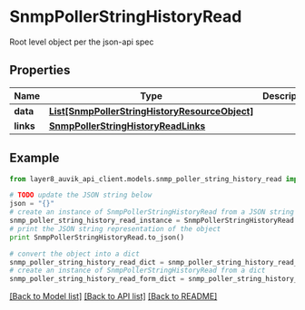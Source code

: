 # SnmpPollerStringHistoryRead

Root level object per the json-api spec

## Properties
Name | Type | Description | Notes
------------ | ------------- | ------------- | -------------
**data** | [**List[SnmpPollerStringHistoryResourceObject]**](SnmpPollerStringHistoryResourceObject.md) |  | [optional] 
**links** | [**SnmpPollerStringHistoryReadLinks**](SnmpPollerStringHistoryReadLinks.md) |  | [optional] 

## Example

```python
from layer8_auvik_api_client.models.snmp_poller_string_history_read import SnmpPollerStringHistoryRead

# TODO update the JSON string below
json = "{}"
# create an instance of SnmpPollerStringHistoryRead from a JSON string
snmp_poller_string_history_read_instance = SnmpPollerStringHistoryRead.from_json(json)
# print the JSON string representation of the object
print SnmpPollerStringHistoryRead.to_json()

# convert the object into a dict
snmp_poller_string_history_read_dict = snmp_poller_string_history_read_instance.to_dict()
# create an instance of SnmpPollerStringHistoryRead from a dict
snmp_poller_string_history_read_form_dict = snmp_poller_string_history_read.from_dict(snmp_poller_string_history_read_dict)
```
[[Back to Model list]](../README.md#documentation-for-models) [[Back to API list]](../README.md#documentation-for-api-endpoints) [[Back to README]](../README.md)


